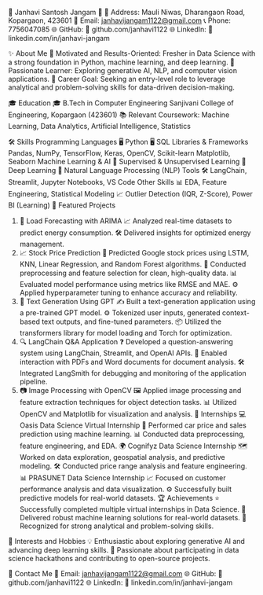 🌟 Janhavi Santosh Jangam 🌟
📍 Address: Mauli Niwas, Dharangaon Road, Kopargaon, 423601
📧 Email: janhavijangam1122@gmail.com
📞 Phone: 7756047085
🌐 GitHub: 🌟 github.com/janhavi1122
🌐 LinkedIn: 💼 linkedin.com/in/janhavi-jangam

✨ About Me
🎯 Motivated and Results-Oriented: Fresher in Data Science with a strong foundation in Python, machine learning, and deep learning.
🤖 Passionate Learner: Exploring generative AI, NLP, and computer vision applications.
🚀 Career Goal: Seeking an entry-level role to leverage analytical and problem-solving skills for data-driven decision-making.

🎓 Education
🎓 B.Tech in Computer Engineering
Sanjivani College of Engineering, Kopargaon (423601)
📚 Relevant Coursework: Machine Learning, Data Analytics, Artificial Intelligence, Statistics

🛠️ Skills
Programming Languages
🖥️ Python
🖥️ SQL
Libraries & Frameworks
Pandas, NumPy, TensorFlow, Keras, OpenCV, Scikit-learn
Matplotlib, Seaborn
Machine Learning & AI
🤖 Supervised & Unsupervised Learning
🤖 Deep Learning
🤖 Natural Language Processing (NLP)
Tools
🛠️ LangChain, Streamlit, Jupyter Notebooks, VS Code
Other Skills
📊 EDA, Feature Engineering, Statistical Modeling
📈 Outlier Detection (IQR, Z-Score), Power BI (Learning)
🌟 Featured Projects
1. 🔋 Load Forecasting with ARIMA
📈 Analyzed real-time datasets to predict energy consumption.
🛠️ Delivered insights for optimized energy management.
2. 📈 Stock Price Prediction
🤖 Predicted Google stock prices using LSTM, KNN, Linear Regression, and Random Forest algorithms.
🧹 Conducted preprocessing and feature selection for clean, high-quality data.
📊 Evaluated model performance using metrics like RMSE and MAE.
⚙️ Applied hyperparameter tuning to enhance accuracy and reliability.
3. 📝 Text Generation Using GPT
✍️ Built a text-generation application using a pre-trained GPT model.
⚙️ Tokenized user inputs, generated context-based text outputs, and fine-tuned parameters.
📦 Utilized the transformers library for model loading and Torch for optimization.
4. 🔍 LangChain Q&A Application
❓ Developed a question-answering system using LangChain, Streamlit, and OpenAI APIs.
📂 Enabled interaction with PDFs and Word documents for document analysis.
🛠️ Integrated LangSmith for debugging and monitoring of the application pipeline.
5. 📷 Image Processing with OpenCV
🖼️ Applied image processing and feature extraction techniques for object detection tasks.
📊 Utilized OpenCV and Matplotlib for visualization and analysis.
💼 Internships
💻 Oasis Data Science Virtual Internship
🚗 Performed car price and sales prediction using machine learning.
📊 Conducted data preprocessing, feature engineering, and EDA.
🌍 Cognifyz Data Science Internship
🗺️ Worked on data exploration, geospatial analysis, and predictive modeling.
🛠️ Conducted price range analysis and feature engineering.
📊 PRASUNET Data Science Internship
📈 Focused on customer performance analysis and data visualization.
⚙️ Successfully built predictive models for real-world datasets.
🏆 Achievements
⭐ Successfully completed multiple virtual internships in Data Science.
🎯 Delivered robust machine learning solutions for real-world datasets.
🏅 Recognized for strong analytical and problem-solving skills.

🌱 Interests and Hobbies
💡 Enthusiastic about exploring generative AI and advancing deep learning skills.
🎲 Passionate about participating in data science hackathons and contributing to open-source projects.

💬 Contact Me
📧 Email: janhavijangam1122@gmail.com
🌐 GitHub: 🌟 github.com/janhavi1122
🌐 LinkedIn: 💼 linkedin.com/in/janhavi-jangam
